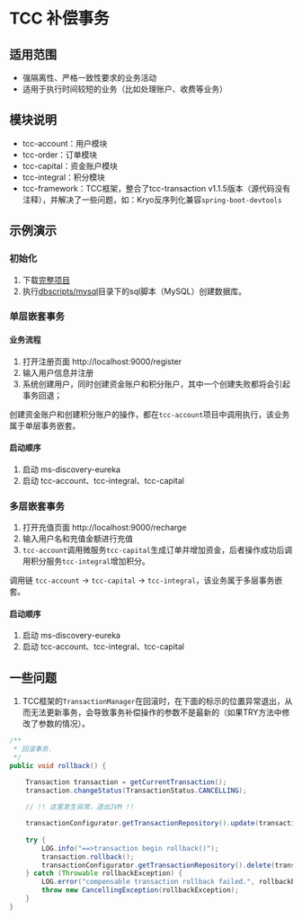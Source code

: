# TCC 补偿事务

## 适用范围

- 强隔离性、严格一致性要求的业务活动
- 适用于执行时间较短的业务（比如处理账户、收费等业务）

## 模块说明
- tcc-account：用户模块
- tcc-order：订单模块
- tcc-capital：资金账户模块
- tcc-integral：积分模块
- tcc-framework：TCC框架，整合了tcc-transaction v1.1.5版本（源代码没有注释），并解决了一些问题，如：Kryo反序列化兼容`spring-boot-devtools`

## 示例演示

### 初始化

1. 下载[完整项目](https://github.com/HasonHuang/distributed-transaction-process)
2. 执行[dbscripts/mysql](dbscripts)目录下的sql脚本（MySQL）创建数据库。

### 单层嵌套事务

#### 业务流程

1. 打开注册页面 http://localhost:9000/register
2. 输入用户信息并注册
3. 系统创建用户，同时创建资金账户和积分账户，其中一个创建失败都将会引起事务回退；

创建资金账户和创建积分账户的操作，都在`tcc-account`项目中调用执行，该业务属于单层事务嵌套。

#### 启动顺序

1. 启动 ms-discovery-eureka
2. 启动 tcc-account、tcc-integral、tcc-capital

### 多层嵌套事务

1. 打开充值页面 http://localhost:9000/recharge
2. 输入用户名和充值金额进行充值
3. `tcc-account`调用微服务`tcc-capital`生成订单并增加资金，后者操作成功后调用积分服务`tcc-integral`增加积分。

调用链 `tcc-account` -> `tcc-capital` -> `tcc-integral`，该业务属于多层事务嵌套。

#### 启动顺序

1. 启动 ms-discovery-eureka
2. 启动 tcc-account、tcc-integral、tcc-capital

## 一些问题

1. TCC框架的`TransactionManager`在回滚时，在下面的标示的位置异常退出，从而无法更新事务，会导致事务补偿操作的参数不是最新的（如果TRY方法中修改了参数的情况）。

```java
/**
 * 回滚事务.
 */
public void rollback() {

    Transaction transaction = getCurrentTransaction();
    transaction.changeStatus(TransactionStatus.CANCELLING);
    
    // !! 这里发生异常，退出JVM !!

    transactionConfigurator.getTransactionRepository().update(transaction);
    
    try {
        LOG.info("==>transaction begin rollback()");
        transaction.rollback();
        transactionConfigurator.getTransactionRepository().delete(transaction);
    } catch (Throwable rollbackException) {
        LOG.error("compensable transaction rollback failed.", rollbackException);
        throw new CancellingException(rollbackException);
    }
}
```